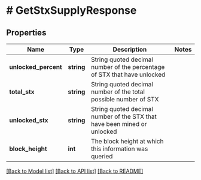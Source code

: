 # # GetStxSupplyResponse

## Properties

Name | Type | Description | Notes
------------ | ------------- | ------------- | -------------
**unlocked_percent** | **string** | String quoted decimal number of the percentage of STX that have unlocked |
**total_stx** | **string** | String quoted decimal number of the total possible number of STX |
**unlocked_stx** | **string** | String quoted decimal number of the STX that have been mined or unlocked |
**block_height** | **int** | The block height at which this information was queried |

[[Back to Model list]](../../README.md#models) [[Back to API list]](../../README.md#endpoints) [[Back to README]](../../README.md)
